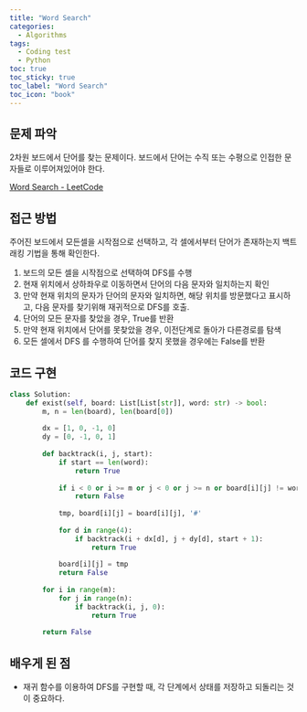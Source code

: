 ```yaml
---
title: "Word Search"
categories:
  - Algorithms
tags:
  - Coding test
  - Python
toc: true
toc_sticky: true
toc_label: "Word Search"
toc_icon: "book"
---
```


## 문제 파악
2차원 보드에서 단어를 찾는 문제이다. 보드에서 단어는 수직 또는 수평으로 인접한 문자들로 이루어져있어야 한다.

[Word Search - LeetCode](https://leetcode.com/problems/word-search/)

## 접근 방법

주어진 보드에서 모든셀을 시작점으로 선택하고, 각 셀에서부터 단어가 존재하는지 백트래킹 기법을 통해 확인한다.

1. 보드의 모든 셀을 시작점으로 선택하여 DFS를 수행
2. 현재 위치에서 상하좌우로 이동하면서 단어의 다음 문자와 일치하는지 확인
3. 만약 현재 위치의 문자가 단어의 문자와 일치하면, 해당 위치를 방문했다고 표시하고, 다음 문자를 찾기위해 재귀적으로 DFS를 호출.
4. 단어의 모든 문자를 찾았을 경우, True를 반환
5. 만약 현재 위치에서 단어를 못찾았을 경우, 이전단계로 돌아가 다른경로를 탐색
6. 모든 셀에서 DFS 를 수행하여 단어를 찾지 못했을 경우에는 False를 반환

## 코드 구현

```python
class Solution:
    def exist(self, board: List[List[str]], word: str) -> bool:
        m, n = len(board), len(board[0])
        
        dx = [1, 0, -1, 0]
        dy = [0, -1, 0, 1]
        
        def backtrack(i, j, start):
            if start == len(word):
                return True
            
            if i < 0 or i >= m or j < 0 or j >= n or board[i][j] != word[start]:
                return False
            
            tmp, board[i][j] = board[i][j], '#'
            
            for d in range(4):
                if backtrack(i + dx[d], j + dy[d], start + 1):
                    return True
                
            board[i][j] = tmp
            return False
        
        for i in range(m):
            for j in range(n):
                if backtrack(i, j, 0):
                    return True
                
        return False
```

## 배우게 된 점

- 재귀 함수를 이용하여 DFS를 구현할 때, 각 단계에서 상태를 저장하고 되돌리는 것이 중요하다.
